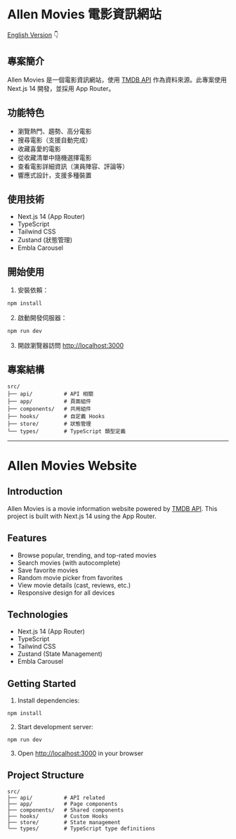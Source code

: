 # Allen Movies 電影資訊網站

[English Version](#allen-movies-website) 👇

## 專案簡介

Allen Movies 是一個電影資訊網站，使用 [TMDB API](https://developers.themoviedb.org/3) 作為資料來源。此專案使用 Next.js 14 開發，並採用 App Router。

## 功能特色

- 瀏覽熱門、趨勢、高分電影
- 搜尋電影（支援自動完成）
- 收藏喜愛的電影
- 從收藏清單中隨機選擇電影
- 查看電影詳細資訊（演員陣容、評論等）
- 響應式設計，支援多種裝置

## 使用技術

- Next.js 14 (App Router)
- TypeScript
- Tailwind CSS
- Zustand (狀態管理)
- Embla Carousel

## 開始使用

1. 安裝依賴：
```bash
npm install
```

2. 啟動開發伺服器：
```bash
npm run dev
```

3. 開啟瀏覽器訪問 [http://localhost:3000](http://localhost:3000)

## 專案結構

```
src/
├── api/          # API 相關
├── app/          # 頁面組件
├── components/   # 共用組件
├── hooks/        # 自定義 Hooks
├── store/        # 狀態管理
└── types/        # TypeScript 類型定義
```

---

# Allen Movies Website

## Introduction

Allen Movies is a movie information website powered by [TMDB API](https://developers.themoviedb.org/3). This project is built with Next.js 14 using the App Router.

## Features

- Browse popular, trending, and top-rated movies
- Search movies (with autocomplete)
- Save favorite movies
- Random movie picker from favorites
- View movie details (cast, reviews, etc.)
- Responsive design for all devices

## Technologies

- Next.js 14 (App Router)
- TypeScript
- Tailwind CSS
- Zustand (State Management)
- Embla Carousel

## Getting Started

1. Install dependencies:
```bash
npm install
```

2. Start development server:
```bash
npm run dev
```

3. Open [http://localhost:3000](http://localhost:3000) in your browser

## Project Structure

```
src/
├── api/          # API related
├── app/          # Page components
├── components/   # Shared components
├── hooks/        # Custom Hooks
├── store/        # State management
└── types/        # TypeScript type definitions
```
